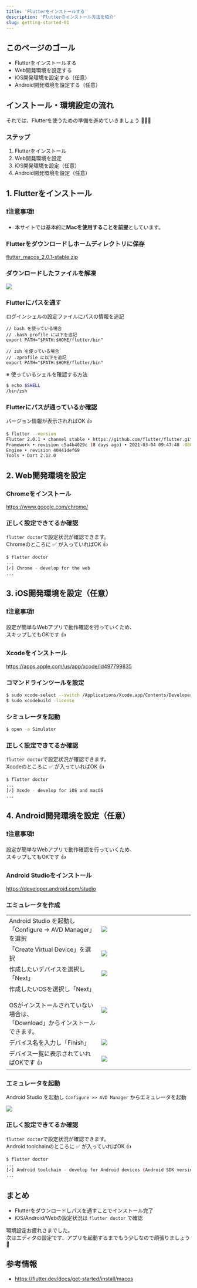 ```yaml
---
title: 'Flutterをインストールする'
description: 'Flutterのインストール方法を紹介'
slug: getting-started-01
---
```


## このページのゴール
- Flutterをインストールする
- Web開発環境を設定する
- iOS開発環境を設定する（任意）
- Android開発環境を設定する（任意）

## インストール・環境設定の流れ

それでは、Flutterを使うための準備を進めていきましょう 🔧🔧🔧

### ステップ

1. Flutterをインストール
1. Web開発環境を設定
1. iOS開発環境を設定（任意）
1. Android開発環境を設定（任意）


## 1. Flutterをインストール

### ❗️注意事項❗️

- 本サイトでは基本的に**Macを使用することを前提**としています。

### Flutterをダウンロードしホームディレクトリに保存

<a
    className="btn-link"
    href="https://storage.googleapis.com/flutter_infra/releases/stable/macos/flutter_macos_2.0.1-stable.zip">
    flutter_macos_2.0.1-stable.zip
</a>

### ダウンロードしたファイルを解凍

![](/images/getting-started/flutter-unzip.png)

### Flutterにパスを通す

ログインシェルの設定ファイルにパスの情報を追記

```text
// bash を使っている場合
// .bash_profile に以下を追記
export PATH="$PATH:$HOME/flutter/bin"

// zsh を使っている場合
// .zprofile に以下を追記
export PATH="$PATH:$HOME/flutter/bin"
```

※ 使っているシェルを確認する方法

```bash
$ echo $SHELL
/bin/zsh
```


### Flutterにパスが通っているか確認

バージョン情報が表示されればOK 👍

```bash
$ flutter --version
Flutter 2.0.1 • channel stable • https://github.com/flutter/flutter.git
Framework • revision c5a4b4029c (8 days ago) • 2021-03-04 09:47:48 -0800
Engine • revision 40441def69
Tools • Dart 2.12.0
```


## 2. Web開発環境を設定

### Chromeをインストール

<a
    className="btn-link"
    href="https://www.google.com/chrome/">
    https://www.google.com/chrome/
</a>

### 正しく設定できてるか確認

`flutter doctor`で設定状況が確認できます。  
Chromeのところに ✅ が入っていればOK 👍

```bash
$ flutter doctor
...
[✓] Chrome - develop for the web
...
```


## 3. iOS開発環境を設定（任意）

### ❗️注意事項❗️
設定が簡単なWebアプリで動作確認を行っていくため、  
スキップしてもOKです 👍

### Xcodeをインストール

<a
    className="btn-link"
    href="https://apps.apple.com/us/app/xcode/id497799835">
    https://apps.apple.com/us/app/xcode/id497799835
</a>

### コマンドラインツールを設定

```bash
$ sudo xcode-select --switch /Applications/Xcode.app/Contents/Developer
$ sudo xcodebuild -license
```

### シミュレータを起動

```bash
$ open -a Simulator
```

### 正しく設定できてるか確認

`flutter doctor`で設定状況が確認できます。  
Xcodeのところに ✅ が入っていればOK 👍

```bash
$ flutter doctor
...
[✓] Xcode - develop for iOS and macOS
...
```


## 4. Android開発環境を設定（任意）

### ❗️注意事項❗️
設定が簡単なWebアプリで動作確認を行っていくため、  
スキップしてもOKです 👍

### Android Studioをインストール

<a
    className="btn-link"
    href="https://developer.android.com/studio">
    https://developer.android.com/studio
</a>

### エミュレータを作成

<table>
    <tbody>
        <tr>
            <td>Android Studio を起動し<br/>「Configure → AVD Manager」を選択</td>
            <td width="50%"><img src="/images/android-emulator-install-1.png" /></td>
        </tr>
        <tr>
            <td>「Create Virtual Device」を選択</td>
            <td width="50%"><img src="/images/android-emulator-install-2.png" /></td>
        </tr>
        <tr>
            <td>作成したいデバイスを選択し「Next」</td>
            <td width="50%"><img src="/images/android-emulator-install-3.png" /></td>
        </tr>
        <tr>
            <td>
                作成したいOSを選択し「Next」<br/>
                <br/>
                OSがインストールされていない場合は、<br/>
                「Download」からインストールできます。
            </td>
            <td width="50%"><img src="/images/android-emulator-install-4.png" /></td>
        </tr>
        <tr>
            <td>デバイス名を入力し「Finish」</td>
            <td width="50%"><img src="/images/android-emulator-install-5.png" /></td>
        </tr>
        <tr>
            <td>デバイス一覧に表示されていればOKです 👍</td>
            <td width="50%"><img src="/images/android-emulator-install-6.png" /></td>
        </tr>
    </tbody>
</table>

### エミュレータを起動

Android Studio を起動し `Configure >> AVD Manager` からエミュレータを起動

![](/images/android-emulator-launch.png)

### 正しく設定できてるか確認

`flutter doctor`で設定状況が確認できます。  
Android toolchainのところに ✅ が入っていればOK 👍

```bash
$ flutter doctor
...
[✓] Android toolchain - develop for Android devices (Android SDK version 29.0.2)
...
```


## まとめ

- Flutterをダウンロードしパスを通すことでインストール完了
- iOS/Android/Webの設定状況は `flutter doctor` で確認

環境設定お疲れさまでした。  
次はエディタの設定です、アプリを起動するまでもう少しなので頑張りましょう 💪


## 参考情報

- https://flutter.dev/docs/get-started/install/macos
